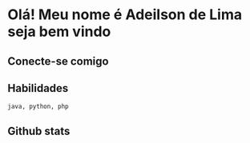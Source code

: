 # Olá! Meu nome é **Adeilson de Lima** seja bem vindo 


## Conecte-se comigo

## Habilidades
    java, python, php

## Github stats

